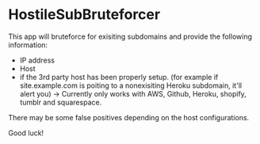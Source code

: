 # HostileSubBruteforcer
This app will bruteforce for exisiting subdomains and provide the following information:
   - IP address
   - Host
   - if the 3rd party host has been properly setup. (for example if site.example.com is poiting to a nonexisiting Heroku subdomain, it'll alert you) -> Currently only works with AWS, Github, Heroku, shopify, tumblr and squarespace.

There may be some false positives depending on the host configurations.

Good luck!
